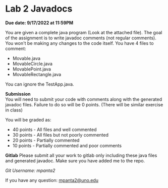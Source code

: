 # Lab 2 Javadocs

**Due date: 9/17/2022 at 11:59PM**

You are given a complete java program (Look at the attached file). The goal of the assignment is to  write javadoc comments (not regular comments). You won't be making any changes to the code itself. You have 4 files to comment:   
* Movable.java     
* MovableCircle.java    
* MovablePoint.java
* MovableRectangle.java

You can ignore the TestApp.java.

**Submission**   
You will need to submit your code with comments along with the generated javadoc files. Failure to do so will be 0 points. (There will be similar exercise in class) 

You will be graded as:
* 40 points - All files and well commented
* 30 points - All files but not poorly commented
* 20 points - Partially commented
* 10 points - Partially commented and poor comments

**Gitlab**
Please submit all your work to gitlab only including these java files and generated javadoc. Make sure you have added me to the repo.

*Git Username: mpanta2*   

If you have any question: mpanta2@uno.edu

